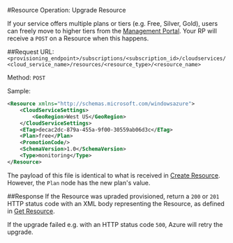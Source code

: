 #Resource Operation: Upgrade Resource

If your service offers multiple plans or tiers (e.g. Free, Silver, Gold), users can freely move to higher tiers from the [Management Portal](https://manage.windowsazure.com). Your RP will receive a `POST` on a Resource when this happens.

##Request
URL: `<provisioning_endpoint>/subscriptions/<subscription_id>/cloudservices/<cloud_service_name>/resources/<resource_type>/<resource_name>`

Method: `POST`

Sample:

```xml
<Resource xmlns="http://schemas.microsoft.com/windowsazure">
	<CloudServiceSettings>
		<GeoRegion>West US</GeoRegion>
	</CloudServiceSettings>
	<ETag>decac2dc-879a-455a-9f00-30559ab06d3c</ETag>
	<Plan>free</Plan>
	<PromotionCode/>
	<SchemaVersion>1.0</SchemaVersion>
	<Type>monitoring</Type>
</Resource>
```
The payload of this file is identical to what is received in [Create Resource](https://github.com/Azure/azure-resource-provider-sdk/tree/master/docs/api-create-resource.md). However, the `Plan` node has the new plan's value.

##Response
If the Resource was upraded provisioned, return a `200` or `201` HTTP status code with an XML body representing the Resource, as defined in [Get Resource](https://github.com/Azure/azure-resource-provider-sdk/tree/master/docs/api-get-resource.md).

If the upgrade failed e.g. with an HTTP status code `500`, Azure will retry the upgrade.
